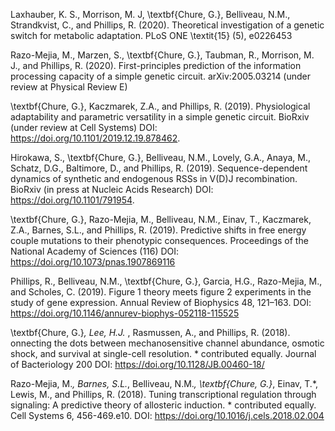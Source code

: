Laxhauber, K. S., Morrison, M. J, \textbf{Chure, G.}, Belliveau, N.M.,
Strandkvist, C., and Phillips, R. (2020). Theoretical investigation of a genetic switch for 
metabolic adaptation. PLoS ONE \textit{15} (5), e0226453 

Razo-Mejia, M., Marzen, S., \textbf{Chure, G.}, Taubman, R., Morrison, M. J.,
and Phillips, R. (2020). First-principles prediction of the information processing capacity
of a simple genetic circuit. arXiv:2005.03214 (under review at Physical Review E)

\textbf{Chure, G.}, Kaczmarek, Z.A., and Phillips, R. (2019). Physiological adaptability
and parametric versatility in a simple genetic circuit. BioRxiv (under review at
Cell Systems) DOI: https://doi.org/10.1101/2019.12.19.878462.  

Hirokawa, S., \textbf{Chure, G.}, Belliveau, N.M., Lovely, G.A., Anaya, M., Schatz, D.G.,
Baltimore, D., and Phillips, R. (2019). Sequence-dependent dynamics of synthetic
and endogenous RSSs in V(D)J recombination. BioRxiv (in press at Nucleic
Acids Research) DOI: https://doi.org/10.1101/791954.

\textbf{Chure, G.}, Razo-Mejia, M., Belliveau, N.M., Einav, T., Kaczmarek, Z.A., Barnes,
S.L., and Phillips, R. (2019). Predictive shifts in free energy couple
mutations to their phenotypic consequences. Proceedings of the National Academy
of Sciences (116) DOI: https://doi.org/10.1073/pnas.1907869116  

Phillips, R., Belliveau, N.M., \textbf{Chure, G.}, Garcia, H.G., Razo-Mejia, M., and
Scholes, C. (2019). Figure 1 theory meets figure 2 experiments in the study of
gene expression. Annual Review of Biophysics 48, 121–163. DOI: https://doi.org/10.1146/annurev-biophys-052118-115525 

\textbf{Chure, G.}*, Lee, H.J.* , Rasmussen, A., and Phillips, R. (2018). onnecting the
dots between mechanosensitive channel abundance, osmotic shock, and survival
at single-cell resolution.  * contributed equally. Journal of Bacteriology 200 
DOI: https://doi.org/10.1128/JB.00460-18/

Razo-Mejia, M.*, Barnes, S.L.*, Belliveau, N.M.*,
\textbf{Chure, G.}*, Einav, T.*, Lewis, M., and Phillips, R.
(2018). Tuning transcriptional regulation through signaling: A predictive
theory of allosteric induction. * contributed
equally. Cell Systems 6, 456-469.e10. DOI: https://doi.org/10.1016/j.cels.2018.02.004 